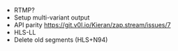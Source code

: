 - RTMP?
- Setup multi-variant output
- API parity https://git.v0l.io/Kieran/zap.stream/issues/7
- HLS-LL
- Delete old segments (HLS+N94)